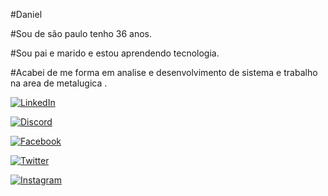 #Daniel 

#Sou de são paulo tenho 36 anos.

#Sou pai e marido e estou aprendendo tecnologia.

#Acabei de me forma em analise e desenvolvimento de sistema e 
trabalho na area de metalugica .

[![LinkedIn](https://img.shields.io/badge/LinkedIn-000?style=for-the-badge&logo=linkedin&logoColor=0E76A8)](https://www.linkedin.com/in/SEUUSERNAME/)

[![Discord](https://img.shields.io/badge/Discord-000?style=for-the-badge&logo=discord)](https://www.discord.com/in/SEUUSERNAME/)

[![Facebook](https://img.shields.io/badge/Facebook-000?style=for-the-badge&logo=facebook)](https://www.facebook.com/SEUUSERNAME/)

[![Twitter](https://img.shields.io/badge/Twitter-000?style=for-the-badge&logo=twitter)](https://twitter.com/SEUUSERNAME)

[![Instagram](https://img.shields.io/badge/Instagram-000?style=for-the-badge&logo=instagram)](https://www.instagram.com/SEUUSERNAME/)